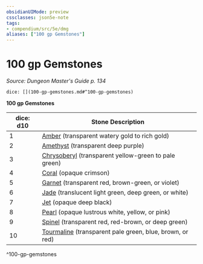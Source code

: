 ```yaml
---
obsidianUIMode: preview
cssclasses: json5e-note
tags:
- compendium/src/5e/dmg
aliases: ["100 gp Gemstones"]
---
```

# 100 gp Gemstones
*Source: Dungeon Master's Guide p. 134* 

`dice: [](100-gp-gemstones.md#^100-gp-gemstones)`

**100 gp Gemstones**

| dice: d10 | Stone Description |
|-----------|-------------------|
| 1 | [Amber](/2-Mechanics/CLI/items/amber.md) (transparent watery gold to rich gold) |
| 2 | [Amethyst](/2-Mechanics/CLI/items/amethyst.md) (transparent deep purple) |
| 3 | [Chrysoberyl](/2-Mechanics/CLI/items/chrysoberyl.md) (transparent yellow-green to pale green) |
| 4 | [Coral](/2-Mechanics/CLI/items/coral.md) (opaque crimson) |
| 5 | [Garnet](/2-Mechanics/CLI/items/garnet.md) (transparent red, brown-green, or violet) |
| 6 | [Jade](/2-Mechanics/CLI/items/jade.md) (translucent light green, deep green, or white) |
| 7 | [Jet](/2-Mechanics/CLI/items/jet.md) (opaque deep black) |
| 8 | [Pearl](/2-Mechanics/CLI/items/pearl.md) (opaque lustrous white, yellow, or pink) |
| 9 | [Spinel](/2-Mechanics/CLI/items/spinel.md) (transparent red, red-brown, or deep green) |
| 10 | [Tourmaline](/2-Mechanics/CLI/items/tourmaline.md) (transparent pale green, blue, brown, or red) |
^100-gp-gemstones